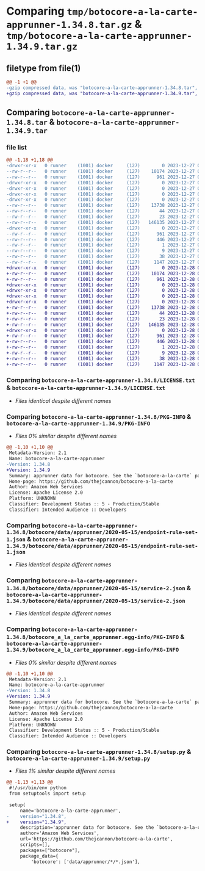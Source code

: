 # Comparing `tmp/botocore-a-la-carte-apprunner-1.34.8.tar.gz` & `tmp/botocore-a-la-carte-apprunner-1.34.9.tar.gz`

## filetype from file(1)

```diff
@@ -1 +1 @@
-gzip compressed data, was "botocore-a-la-carte-apprunner-1.34.8.tar", last modified: Wed Dec 27 01:06:39 2023, max compression
+gzip compressed data, was "botocore-a-la-carte-apprunner-1.34.9.tar", last modified: Thu Dec 28 01:06:40 2023, max compression
```

## Comparing `botocore-a-la-carte-apprunner-1.34.8.tar` & `botocore-a-la-carte-apprunner-1.34.9.tar`

### file list

```diff
@@ -1,18 +1,18 @@
-drwxr-xr-x   0 runner    (1001) docker     (127)        0 2023-12-27 01:06:39.339307 botocore-a-la-carte-apprunner-1.34.8/
--rw-r--r--   0 runner    (1001) docker     (127)    10174 2023-12-27 01:06:39.000000 botocore-a-la-carte-apprunner-1.34.8/LICENSE.txt
--rw-r--r--   0 runner    (1001) docker     (127)      961 2023-12-27 01:06:39.339307 botocore-a-la-carte-apprunner-1.34.8/PKG-INFO
-drwxr-xr-x   0 runner    (1001) docker     (127)        0 2023-12-27 01:06:39.335307 botocore-a-la-carte-apprunner-1.34.8/botocore/
-drwxr-xr-x   0 runner    (1001) docker     (127)        0 2023-12-27 01:06:39.335307 botocore-a-la-carte-apprunner-1.34.8/botocore/data/
-drwxr-xr-x   0 runner    (1001) docker     (127)        0 2023-12-27 01:06:39.335307 botocore-a-la-carte-apprunner-1.34.8/botocore/data/apprunner/
-drwxr-xr-x   0 runner    (1001) docker     (127)        0 2023-12-27 01:06:39.339307 botocore-a-la-carte-apprunner-1.34.8/botocore/data/apprunner/2020-05-15/
--rw-r--r--   0 runner    (1001) docker     (127)    13738 2023-12-27 01:06:28.000000 botocore-a-la-carte-apprunner-1.34.8/botocore/data/apprunner/2020-05-15/endpoint-rule-set-1.json
--rw-r--r--   0 runner    (1001) docker     (127)       44 2023-12-27 01:06:28.000000 botocore-a-la-carte-apprunner-1.34.8/botocore/data/apprunner/2020-05-15/examples-1.json
--rw-r--r--   0 runner    (1001) docker     (127)       23 2023-12-27 01:06:28.000000 botocore-a-la-carte-apprunner-1.34.8/botocore/data/apprunner/2020-05-15/paginators-1.json
--rw-r--r--   0 runner    (1001) docker     (127)   146135 2023-12-27 01:06:28.000000 botocore-a-la-carte-apprunner-1.34.8/botocore/data/apprunner/2020-05-15/service-2.json
-drwxr-xr-x   0 runner    (1001) docker     (127)        0 2023-12-27 01:06:39.339307 botocore-a-la-carte-apprunner-1.34.8/botocore_a_la_carte_apprunner.egg-info/
--rw-r--r--   0 runner    (1001) docker     (127)      961 2023-12-27 01:06:39.000000 botocore-a-la-carte-apprunner-1.34.8/botocore_a_la_carte_apprunner.egg-info/PKG-INFO
--rw-r--r--   0 runner    (1001) docker     (127)      446 2023-12-27 01:06:39.000000 botocore-a-la-carte-apprunner-1.34.8/botocore_a_la_carte_apprunner.egg-info/SOURCES.txt
--rw-r--r--   0 runner    (1001) docker     (127)        1 2023-12-27 01:06:39.000000 botocore-a-la-carte-apprunner-1.34.8/botocore_a_la_carte_apprunner.egg-info/dependency_links.txt
--rw-r--r--   0 runner    (1001) docker     (127)        9 2023-12-27 01:06:39.000000 botocore-a-la-carte-apprunner-1.34.8/botocore_a_la_carte_apprunner.egg-info/top_level.txt
--rw-r--r--   0 runner    (1001) docker     (127)       38 2023-12-27 01:06:39.339307 botocore-a-la-carte-apprunner-1.34.8/setup.cfg
--rw-r--r--   0 runner    (1001) docker     (127)     1147 2023-12-27 01:06:39.000000 botocore-a-la-carte-apprunner-1.34.8/setup.py
+drwxr-xr-x   0 runner    (1001) docker     (127)        0 2023-12-28 01:06:40.806272 botocore-a-la-carte-apprunner-1.34.9/
+-rw-r--r--   0 runner    (1001) docker     (127)    10174 2023-12-28 01:06:40.000000 botocore-a-la-carte-apprunner-1.34.9/LICENSE.txt
+-rw-r--r--   0 runner    (1001) docker     (127)      961 2023-12-28 01:06:40.806272 botocore-a-la-carte-apprunner-1.34.9/PKG-INFO
+drwxr-xr-x   0 runner    (1001) docker     (127)        0 2023-12-28 01:06:40.806272 botocore-a-la-carte-apprunner-1.34.9/botocore/
+drwxr-xr-x   0 runner    (1001) docker     (127)        0 2023-12-28 01:06:40.806272 botocore-a-la-carte-apprunner-1.34.9/botocore/data/
+drwxr-xr-x   0 runner    (1001) docker     (127)        0 2023-12-28 01:06:40.806272 botocore-a-la-carte-apprunner-1.34.9/botocore/data/apprunner/
+drwxr-xr-x   0 runner    (1001) docker     (127)        0 2023-12-28 01:06:40.806272 botocore-a-la-carte-apprunner-1.34.9/botocore/data/apprunner/2020-05-15/
+-rw-r--r--   0 runner    (1001) docker     (127)    13738 2023-12-28 01:06:26.000000 botocore-a-la-carte-apprunner-1.34.9/botocore/data/apprunner/2020-05-15/endpoint-rule-set-1.json
+-rw-r--r--   0 runner    (1001) docker     (127)       44 2023-12-28 01:06:26.000000 botocore-a-la-carte-apprunner-1.34.9/botocore/data/apprunner/2020-05-15/examples-1.json
+-rw-r--r--   0 runner    (1001) docker     (127)       23 2023-12-28 01:06:26.000000 botocore-a-la-carte-apprunner-1.34.9/botocore/data/apprunner/2020-05-15/paginators-1.json
+-rw-r--r--   0 runner    (1001) docker     (127)   146135 2023-12-28 01:06:26.000000 botocore-a-la-carte-apprunner-1.34.9/botocore/data/apprunner/2020-05-15/service-2.json
+drwxr-xr-x   0 runner    (1001) docker     (127)        0 2023-12-28 01:06:40.806272 botocore-a-la-carte-apprunner-1.34.9/botocore_a_la_carte_apprunner.egg-info/
+-rw-r--r--   0 runner    (1001) docker     (127)      961 2023-12-28 01:06:40.000000 botocore-a-la-carte-apprunner-1.34.9/botocore_a_la_carte_apprunner.egg-info/PKG-INFO
+-rw-r--r--   0 runner    (1001) docker     (127)      446 2023-12-28 01:06:40.000000 botocore-a-la-carte-apprunner-1.34.9/botocore_a_la_carte_apprunner.egg-info/SOURCES.txt
+-rw-r--r--   0 runner    (1001) docker     (127)        1 2023-12-28 01:06:40.000000 botocore-a-la-carte-apprunner-1.34.9/botocore_a_la_carte_apprunner.egg-info/dependency_links.txt
+-rw-r--r--   0 runner    (1001) docker     (127)        9 2023-12-28 01:06:40.000000 botocore-a-la-carte-apprunner-1.34.9/botocore_a_la_carte_apprunner.egg-info/top_level.txt
+-rw-r--r--   0 runner    (1001) docker     (127)       38 2023-12-28 01:06:40.810272 botocore-a-la-carte-apprunner-1.34.9/setup.cfg
+-rw-r--r--   0 runner    (1001) docker     (127)     1147 2023-12-28 01:06:40.000000 botocore-a-la-carte-apprunner-1.34.9/setup.py
```

### Comparing `botocore-a-la-carte-apprunner-1.34.8/LICENSE.txt` & `botocore-a-la-carte-apprunner-1.34.9/LICENSE.txt`

 * *Files identical despite different names*

### Comparing `botocore-a-la-carte-apprunner-1.34.8/PKG-INFO` & `botocore-a-la-carte-apprunner-1.34.9/PKG-INFO`

 * *Files 0% similar despite different names*

```diff
@@ -1,10 +1,10 @@
 Metadata-Version: 2.1
 Name: botocore-a-la-carte-apprunner
-Version: 1.34.8
+Version: 1.34.9
 Summary: apprunner data for botocore. See the `botocore-a-la-carte` package for more info.
 Home-page: https://github.com/thejcannon/botocore-a-la-carte
 Author: Amazon Web Services
 License: Apache License 2.0
 Platform: UNKNOWN
 Classifier: Development Status :: 5 - Production/Stable
 Classifier: Intended Audience :: Developers
```

### Comparing `botocore-a-la-carte-apprunner-1.34.8/botocore/data/apprunner/2020-05-15/endpoint-rule-set-1.json` & `botocore-a-la-carte-apprunner-1.34.9/botocore/data/apprunner/2020-05-15/endpoint-rule-set-1.json`

 * *Files identical despite different names*

### Comparing `botocore-a-la-carte-apprunner-1.34.8/botocore/data/apprunner/2020-05-15/service-2.json` & `botocore-a-la-carte-apprunner-1.34.9/botocore/data/apprunner/2020-05-15/service-2.json`

 * *Files identical despite different names*

### Comparing `botocore-a-la-carte-apprunner-1.34.8/botocore_a_la_carte_apprunner.egg-info/PKG-INFO` & `botocore-a-la-carte-apprunner-1.34.9/botocore_a_la_carte_apprunner.egg-info/PKG-INFO`

 * *Files 0% similar despite different names*

```diff
@@ -1,10 +1,10 @@
 Metadata-Version: 2.1
 Name: botocore-a-la-carte-apprunner
-Version: 1.34.8
+Version: 1.34.9
 Summary: apprunner data for botocore. See the `botocore-a-la-carte` package for more info.
 Home-page: https://github.com/thejcannon/botocore-a-la-carte
 Author: Amazon Web Services
 License: Apache License 2.0
 Platform: UNKNOWN
 Classifier: Development Status :: 5 - Production/Stable
 Classifier: Intended Audience :: Developers
```

### Comparing `botocore-a-la-carte-apprunner-1.34.8/setup.py` & `botocore-a-la-carte-apprunner-1.34.9/setup.py`

 * *Files 1% similar despite different names*

```diff
@@ -1,13 +1,13 @@
 #!/usr/bin/env python
 from setuptools import setup
 
 setup(
     name='botocore-a-la-carte-apprunner',
-    version="1.34.8",
+    version="1.34.9",
     description='apprunner data for botocore. See the `botocore-a-la-carte` package for more info.',
     author='Amazon Web Services',
     url='https://github.com/thejcannon/botocore-a-la-carte',
     scripts=[],
     packages=["botocore"],
     package_data={
         'botocore': ['data/apprunner/*/*.json'],
```


